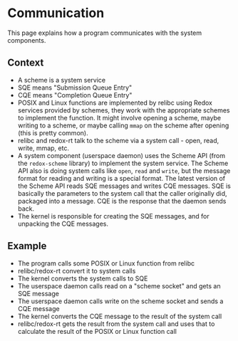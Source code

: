 # Communication

This page explains how a program communicates with the system components.

## Context

- A scheme is a system service
- SQE means "Submission Queue Entry"
- CQE means "Completion Queue Entry"
- POSIX and Linux functions are implemented by relibc using Redox services provided by schemes, they work with the appropriate schemes to implement the function. It might involve opening a scheme, maybe writing to a scheme, or maybe calling `mmap` on the scheme after opening (this is pretty common).
- relibc and redox-rt talk to the scheme via a system call - open, read, write, mmap, etc.
- A system component (userspace daemon) uses the Scheme API (from the `redox-scheme` library) to implement the system service. The Scheme API also is doing system calls like `open`, `read` and `write`, but the message format for reading and writing is a special format. The latest version of the Scheme API reads SQE messages and writes CQE messages. SQE is basically the parameters to the system call that the caller originally did, packaged into a message. CQE is the response that the daemon sends back.
- The kernel is responsible for creating the SQE messages, and for unpacking the CQE messages.

## Example

- The program calls some POSIX or Linux function from relibc
- relibc/redox-rt convert it to system calls
- The kernel converts the system calls to SQE
- The userspace daemon calls read on a "scheme socket" and gets an SQE message
- The userspace daemon calls write on the scheme socket and sends a CQE message
- The kernel converts the CQE message to the result of the system call
- relibc/redox-rt gets the result from the system call and uses that to calculate the result of the POSIX or Linux function call
